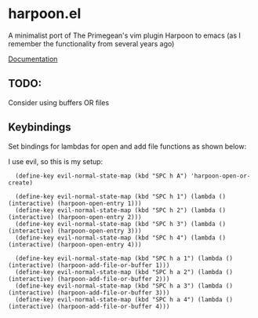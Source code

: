 # harpoon.el
A minimalist port of The Primegean's vim plugin Harpoon to emacs (as I remember the functionality from several years ago)

[Documentation](https://harpoonel.readthedocs.io/en/latest/)

## TODO:
Consider using buffers OR files

## Keybindings

Set bindings for lambdas for open and add file functions as shown below:

I use evil, so this is my setup:

```elisp
  (define-key evil-normal-state-map (kbd "SPC h A") 'harpoon-open-or-create)

  (define-key evil-normal-state-map (kbd "SPC h 1") (lambda () (interactive) (harpoon-open-entry 1)))
  (define-key evil-normal-state-map (kbd "SPC h 2") (lambda () (interactive) (harpoon-open-entry 2)))
  (define-key evil-normal-state-map (kbd "SPC h 3") (lambda () (interactive) (harpoon-open-entry 3)))
  (define-key evil-normal-state-map (kbd "SPC h 4") (lambda () (interactive) (harpoon-open-entry 4)))

  (define-key evil-normal-state-map (kbd "SPC h a 1") (lambda () (interactive) (harpoon-add-file-or-buffer 1)))
  (define-key evil-normal-state-map (kbd "SPC h a 2") (lambda () (interactive) (harpoon-add-file-or-buffer 2)))
  (define-key evil-normal-state-map (kbd "SPC h a 3") (lambda () (interactive) (harpoon-add-file-or-buffer 3)))
  (define-key evil-normal-state-map (kbd "SPC h a 4") (lambda () (interactive) (harpoon-add-file-or-buffer 4)))
```
